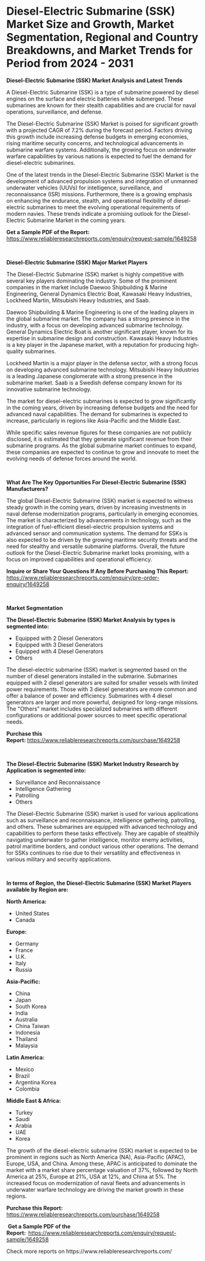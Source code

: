 <p><h1>Diesel-Electric Submarine (SSK) Market Size and Growth, Market Segmentation, Regional and Country Breakdowns, and Market Trends for Period from 2024 -  2031</h1></p><p><strong>Diesel-Electric Submarine (SSK) Market Analysis and Latest Trends</strong></p>
<p><p>A Diesel-Electric Submarine (SSK) is a type of submarine powered by diesel engines on the surface and electric batteries while submerged. These submarines are known for their stealth capabilities and are crucial for naval operations, surveillance, and defense.</p><p>The Diesel-Electric Submarine (SSK) Market is poised for significant growth with a projected CAGR of 7.2% during the forecast period. Factors driving this growth include increasing defense budgets in emerging economies, rising maritime security concerns, and technological advancements in submarine warfare systems. Additionally, the growing focus on underwater warfare capabilities by various nations is expected to fuel the demand for diesel-electric submarines.</p><p>One of the latest trends in the Diesel-Electric Submarine (SSK) Market is the development of advanced propulsion systems and integration of unmanned underwater vehicles (UUVs) for intelligence, surveillance, and reconnaissance (ISR) missions. Furthermore, there is a growing emphasis on enhancing the endurance, stealth, and operational flexibility of diesel-electric submarines to meet the evolving operational requirements of modern navies. These trends indicate a promising outlook for the Diesel-Electric Submarine Market in the coming years.</p></p>
<p><strong>Get a Sample PDF of the Report:&nbsp;</strong> <a href="https://www.reliableresearchreports.com/enquiry/request-sample/1649258">https://www.reliableresearchreports.com/enquiry/request-sample/1649258</a></p>
<p>&nbsp;</p>
<p><strong>Diesel-Electric Submarine (SSK) Major Market Players</strong></p>
<p><p>The Diesel-Electric Submarine (SSK) market is highly competitive with several key players dominating the industry. Some of the prominent companies in the market include Daewoo Shipbuilding & Marine Engineering, General Dynamics Electric Boat, Kawasaki Heavy Industries, Lockheed Martin, Mitsubishi Heavy Industries, and Saab.</p><p>Daewoo Shipbuilding & Marine Engineering is one of the leading players in the global submarine market. The company has a strong presence in the industry, with a focus on developing advanced submarine technology. General Dynamics Electric Boat is another significant player, known for its expertise in submarine design and construction. Kawasaki Heavy Industries is a key player in the Japanese market, with a reputation for producing high-quality submarines.</p><p>Lockheed Martin is a major player in the defense sector, with a strong focus on developing advanced submarine technology. Mitsubishi Heavy Industries is a leading Japanese conglomerate with a strong presence in the submarine market. Saab is a Swedish defense company known for its innovative submarine technology.</p><p>The market for diesel-electric submarines is expected to grow significantly in the coming years, driven by increasing defense budgets and the need for advanced naval capabilities. The demand for submarines is expected to increase, particularly in regions like Asia-Pacific and the Middle East.</p><p>While specific sales revenue figures for these companies are not publicly disclosed, it is estimated that they generate significant revenue from their submarine programs. As the global submarine market continues to expand, these companies are expected to continue to grow and innovate to meet the evolving needs of defense forces around the world.</p></p>
<p>&nbsp;</p>
<p><strong>What Are The Key Opportunities For Diesel-Electric Submarine (SSK) Manufacturers?</strong></p>
<p><p>The global Diesel-Electric Submarine (SSK) market is expected to witness steady growth in the coming years, driven by increasing investments in naval defense modernization programs, particularly in emerging economies. The market is characterized by advancements in technology, such as the integration of fuel-efficient diesel-electric propulsion systems and advanced sensor and communication systems. The demand for SSKs is also expected to be driven by the growing maritime security threats and the need for stealthy and versatile submarine platforms. Overall, the future outlook for the Diesel-Electric Submarine market looks promising, with a focus on improved capabilities and operational efficiency.</p></p>
<p><strong>Inquire or Share Your Questions If Any Before Purchasing This Report:</strong> <a href="https://www.reliableresearchreports.com/enquiry/pre-order-enquiry/1649258">https://www.reliableresearchreports.com/enquiry/pre-order-enquiry/1649258</a></p>
<p>&nbsp;</p>
<p><strong>Market Segmentation</strong></p>
<p><strong>The Diesel-Electric Submarine (SSK) Market Analysis by types is segmented into:</strong></p>
<p><ul><li>Equipped with 2 Diesel Generators</li><li>Equipped with 3 Diesel Generators</li><li>Equipped with 4 Diesel Generators</li><li>Others</li></ul></p>
<p><p>The diesel-electric submarine (SSK) market is segmented based on the number of diesel generators installed in the submarine. Submarines equipped with 2 diesel generators are suited for smaller vessels with limited power requirements. Those with 3 diesel generators are more common and offer a balance of power and efficiency. Submarines with 4 diesel generators are larger and more powerful, designed for long-range missions. The "Others" market includes specialized submarines with different configurations or additional power sources to meet specific operational needs.</p></p>
<p><strong>Purchase this Report:&nbsp;</strong><a href="https://www.reliableresearchreports.com/purchase/1649258">https://www.reliableresearchreports.com/purchase/1649258</a></p>
<p>&nbsp;</p>
<p><strong>The Diesel-Electric Submarine (SSK) Market Industry Research by Application is segmented into:</strong></p>
<p><ul><li>Surveillance and Reconnaissance</li><li>Intelligence Gathering</li><li>Patrolling</li><li>Others</li></ul></p>
<p><p>The Diesel-Electric Submarine (SSK) market is used for various applications such as surveillance and reconnaissance, intelligence gathering, patrolling, and others. These submarines are equipped with advanced technology and capabilities to perform these tasks effectively. They are capable of stealthily navigating underwater to gather intelligence, monitor enemy activities, patrol maritime borders, and conduct various other operations. The demand for SSKs continues to rise due to their versatility and effectiveness in various military and security applications.</p></p>
<p>&nbsp;</p>
<p><strong>In terms of Region, the Diesel-Electric Submarine (SSK) Market Players available by Region are:</strong></p>
<p>
    <p> <strong> North America: </strong>
        <ul>
            <li>United States</li>
            <li>Canada</li>
        </ul>
        </p> 
    <p> <strong> Europe: </strong>
        <ul>
            <li>Germany</li>
            <li>France</li>
            <li>U.K.</li>
            <li>Italy</li>
            <li>Russia</li>
        </ul>
        </p> 
    <p> <strong> Asia-Pacific: </strong>
        <ul>
            <li>China</li>
            <li>Japan</li>
            <li>South Korea</li>
            <li>India</li>
            <li>Australia</li>
            <li>China Taiwan</li>
            <li>Indonesia</li>
            <li>Thailand</li>
            <li>Malaysia</li>
        </ul>
        </p> 
    <p> <strong> Latin America: </strong>
        <ul>
            <li>Mexico</li>
            <li>Brazil</li>
            <li>Argentina Korea</li>
            <li>Colombia</li>
        </ul>
        </p> 
    <p> <strong> Middle East & Africa: </strong>
        <ul>
            <li>Turkey</li>
            <li>Saudi</li>
            <li>Arabia</li>
            <li>UAE</li>
            <li>Korea</li>
        </ul>
    </p>
    </p>
<p><p>The growth of the diesel-electric submarine (SSK) market is expected to be prominent in regions such as North America (NA), Asia-Pacific (APAC), Europe, USA, and China. Among these, APAC is anticipated to dominate the market with a market share percentage valuation of 37%, followed by North America at 25%, Europe at 21%, USA at 12%, and China at 5%. The increased focus on modernization of naval fleets and advancements in underwater warfare technology are driving the market growth in these regions.</p></p>
<p><strong>Purchase this Report: </strong><a href="https://www.reliableresearchreports.com/purchase/1649258">https://www.reliableresearchreports.com/purchase/1649258</a></p>
<p>&nbsp;<strong>Get a Sample PDF of the Report:&nbsp;&nbsp;</strong><a href="https://www.reliableresearchreports.com/enquiry/request-sample/1649258">https://www.reliableresearchreports.com/enquiry/request-sample/1649258</a></p>
<p><strong></strong></p>
<p>Check more reports on https://www.reliableresearchreports.com/</p>
